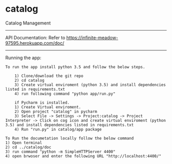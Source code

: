 # catalog
Catalog Management 

--------------------------------------------------------------------------------

API Documentation:
	Refer to https://infinite-meadow-97595.herokuapp.com/doc/
	

--------------------------------------------------------------------------------

Running the app:

	To run the app install python 3.5 and follow the below steps.
		
		1) Clone/download the git repo
		2) cd catalog
		3) Create virtual enviroment (python 3.5) and install dependencies listed in requirements.txt
		4) run following command "python app/run.py" 
		
		if Pycharm is installed. 
		1) Create Virtual enviroment.
		2) Open project "catalog" in pycharm
		3) Select File -> Settings -> Project:catalog -> Project Interpreter -> Click on cog icon and create virtual enviroment (python 3.5) and install dependencies listed in requirements.txt
		4) Run "run.py" in catalog/app package
	
	To Run the documetation locally follow the below command
	1) Open terminal
	2) cd ../catalog/doc
	3) run command "python -m SimpleHTTPServer 4400"
	4) open brwoser and enter the following URL "http://localhost:4400/" 

